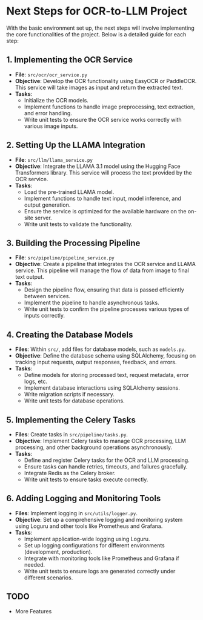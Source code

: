 # Next Steps for OCR-to-LLM Project

With the basic environment set up, the next steps will involve implementing the core functionalities of the project. Below is a detailed guide for each step:

## 1. Implementing the OCR Service
- **File**: `src/ocr/ocr_service.py`
- **Objective**: Develop the OCR functionality using EasyOCR or PaddleOCR. This service will take images as input and return the extracted text.
- **Tasks**:
  - Initialize the OCR models.
  - Implement functions to handle image preprocessing, text extraction, and error handling.
  - Write unit tests to ensure the OCR service works correctly with various image inputs.

## 2. Setting Up the LLAMA Integration
- **File**: `src/llm/llama_service.py`
- **Objective**: Integrate the LLAMA 3.1 model using the Hugging Face Transformers library. This service will process the text provided by the OCR service.
- **Tasks**:
  - Load the pre-trained LLAMA model.
  - Implement functions to handle text input, model inference, and output generation.
  - Ensure the service is optimized for the available hardware on the on-site server.
  - Write unit tests to validate the functionality.

## 3. Building the Processing Pipeline
- **File**: `src/pipeline/pipeline_service.py`
- **Objective**: Create a pipeline that integrates the OCR service and LLAMA service. This pipeline will manage the flow of data from image to final text output.
- **Tasks**:
  - Design the pipeline flow, ensuring that data is passed efficiently between services.
  - Implement the pipeline to handle asynchronous tasks.
  - Write unit tests to confirm the pipeline processes various types of inputs correctly.

## 4. Creating the Database Models
- **Files**: Within `src/`, add files for database models, such as `models.py`.
- **Objective**: Define the database schema using SQLAlchemy, focusing on tracking input requests, output responses, feedback, and errors.
- **Tasks**:
  - Define models for storing processed text, request metadata, error logs, etc.
  - Implement database interactions using SQLAlchemy sessions.
  - Write migration scripts if necessary.
  - Write unit tests for database operations.

## 5. Implementing the Celery Tasks
- **Files**: Create tasks in `src/pipeline/tasks.py`.
- **Objective**: Implement Celery tasks to manage OCR processing, LLM processing, and other background operations asynchronously.
- **Tasks**:
  - Define and register Celery tasks for the OCR and LLM processing.
  - Ensure tasks can handle retries, timeouts, and failures gracefully.
  - Integrate Redis as the Celery broker.
  - Write unit tests to ensure tasks execute correctly.

## 6. Adding Logging and Monitoring Tools
- **Files**: Implement logging in `src/utils/logger.py`.
- **Objective**: Set up a comprehensive logging and monitoring system using Loguru and other tools like Prometheus and Grafana.
- **Tasks**:
  - Implement application-wide logging using Loguru.
  - Set up logging configurations for different environments (development, production).
  - Integrate with monitoring tools like Prometheus and Grafana if needed.
  - Write unit tests to ensure logs are generated correctly under different scenarios.

## TODO
- More Features
